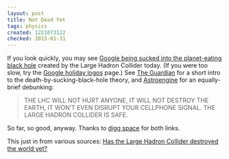 ```yaml
---
layout: post
title: Not Dead Yet
tags: physics
created: 1221073122
checked: 2015-01-31
---
```


If you look quickly, you may see [Google being sucked into the planet-eating black hole](http://www.google.com/) created by the Large Hadron Collider today.  (If you were too slow, try the [Google holiday logos](http://www.google.com/doodles/large-hadron-collider) page.)  See [The Guardian](http://www.guardian.co.uk/science/2008/sep/08/particlephysics.physics) for a short intro to the death-by-sucking-black-hole theory, and [Astroengine](http://www.astroengine.com/?p=1240) for an equally-brief debunking:

> THE LHC WILL NOT HURT ANYONE, IT WILL NOT DESTROY THE EARTH, IT WON’T EVEN DISRUPT YOUR CELLPHONE SIGNAL. THE LARGE HADRON COLLIDER IS SAFE.

So far, so good, anyway.  Thanks to [digg space](http://digg.com/tag/space) for both links.

This just in from various sources:  [Has the Large Hadron Collider destroyed the world yet?](http://hasthelargehadroncolliderdestroyedtheworldyet.com/)
